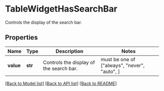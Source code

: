 # TableWidgetHasSearchBar

Controls the display of the search bar.

## Properties
Name | Type | Description | Notes
------------ | ------------- | ------------- | -------------
**value** | **str** | Controls the display of the search bar. |  must be one of ["always", "never", "auto", ]

[[Back to Model list]](README.md#documentation-for-models) [[Back to API list]](README.md#documentation-for-api-endpoints) [[Back to README]](README.md)



